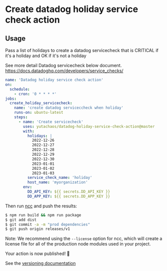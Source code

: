 
# Create datadog holiday service check action

## Usage
Pass a list of holidays to create a datadog servicecheck that is CRITICAL if it's a holiday and OK if it's not a holiday

See more detail Datadog servicecheck below document.
https://docs.datadoghq.com/developers/service_checks/

```yaml
name: 'Datadog holiday service check action'
on:
  schedule:
    - cron: '0 * * * *'
jobs:
  create_holiday_servicecheck:
    name: 'create datadog serviceccheck when holiday'
    runs-on: ubuntu-latest
    steps:
      - name: 'Create servicecheck'
        uses: yutachaos/datadog-holiday-service-check-action@master
        with:
          holidays: |
            2022-12-26
            2022-12-27
            2022-12-28
            2022-12-29
            2022-12-30
            2023-01-01
            2023-01-02
            2023-01-03
          service_check_name: 'holiday'
          host_name: 'myorganization'
        env:
          DD_API_KEY: ${{ secrets.DD_API_KEY }}
          DD_APP_KEY: ${{ secrets.DD_APP_KEY }}
 ```


Then run [ncc](https://github.com/zeit/ncc) and push the results:
```bash
$ npm run build && npm run package
$ git add dist
$ git commit -a -m "prod dependencies"
$ git push origin releases/v1
```

Note: We recommend using the `--license` option for ncc, which will create a license file for all of the production node modules used in your project.

Your action is now published! :rocket: 

See the [versioning documentation](https://github.com/actions/toolkit/blob/master/docs/action-versioning.md)
